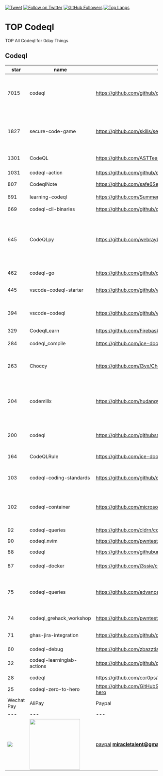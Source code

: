 [![Tweet](https://img.shields.io/twitter/url/http/Hktalent3135773.svg?style=social)](https://twitter.com/intent/follow?screen_name=Hktalent3135773) [![Follow on Twitter](https://img.shields.io/twitter/follow/Hktalent3135773.svg?style=social&label=Follow)](https://twitter.com/intent/follow?screen_name=Hktalent3135773) [![GitHub Followers](https://img.shields.io/github/followers/hktalent.svg?style=social&label=Follow)](https://github.com/hktalent/)
[![Top Langs](https://profile-counter.glitch.me/hktalent/count.svg)](https://51pwn.com)
<!-- header -->
# TOP Codeql
TOP All Codeql for 0day  Things
## Codeql
|star|name|url|des|
|---|---|---|---|
|7015|codeql|https://github.com/github/codeql|CodeQL: the libraries and queries that power security researchers around the world, as well as code scanning in GitHub Advanced Security|
|1827|secure-code-game|https://github.com/skills/secure-code-game|A GitHub Security Lab initiative, providing an in-repo learning experience, where learners secure intentionally vulnerable code.|
|1301|CodeQL|https://github.com/ASTTeam/CodeQL|《深入理解CodeQL》Finding vulnerabilities with CodeQL.|
|1031|codeql-action|https://github.com/github/codeql-action|Actions for running CodeQL analysis|
|807|CodeqlNote|https://github.com/safe6Sec/CodeqlNote|Codeql学习笔记|
|691|learning-codeql|https://github.com/SummerSec/learning-codeql|CodeQL Java 全网最全的中文学习资料|
|669|codeql-cli-binaries|https://github.com/github/codeql-cli-binaries|Binaries for the CodeQL CLI|
|645|CodeQLpy|https://github.com/webraybtl/CodeQLpy|CodeQLpy是一款基于CodeQL实现的半自动化代码审计工具，目前仅支持java语言。实现从源码反编译，数据库生成，脆弱性发现的全过程，可以辅助代码审计人员快速定位源码可能存在的漏洞。|
|462|codeql-go|https://github.com/github/codeql-go|The CodeQL extractor and libraries for Go.|
|445|vscode-codeql-starter|https://github.com/github/vscode-codeql-starter|Starter workspace to use with the CodeQL extension for Visual Studio Code.|
|394|vscode-codeql|https://github.com/github/vscode-codeql|An extension for Visual Studio Code that adds rich language support for CodeQL|
|329|CodeqlLearn|https://github.com/Firebasky/CodeqlLearn|记录学习codeql的过程|
|284|codeql_compile|https://github.com/ice-doom/codeql_compile|自动反编译闭源应用，创建codeql数据库|
|263|Choccy|https://github.com/l3yx/Choccy|GitHub项目监控 && CodeQL自动扫描   (GitHub project monitoring && CodeQL automatic analysis)|
|204|codemillx|https://github.com/hudangwei/codemillx|codemillx is a tool for CodeQL, extract the comments in the code and generate codeql module. 强化Go开源项目安全检测(内含开源项目漏洞挖掘方法)|
|200|codeql|https://github.com/githubsatelliteworkshops/codeql|GitHub Satellite 2020 workshops on finding security vulnerabilities with CodeQL for Java/JavaScript.|
|164|CodeQLRule|https://github.com/ice-doom/CodeQLRule|个人使用CodeQL编写的一些规则|
|103|codeql-coding-standards|https://github.com/github/codeql-coding-standards|This repository contains CodeQL queries and libraries which support various Coding Standards.|
|102|codeql-container|https://github.com/microsoft/codeql-container|Prepackaged and precompiled github codeql container for rapid analysis, deployment and development.|
|92|codeql-queries|https://github.com/cldrn/codeql-queries|My CodeQL queries collection|
|90|codeql.nvim|https://github.com/pwntester/codeql.nvim|CodeQL plugin for Neovim|
|88|codeql|https://github.com/githubuniverseworkshops/codeql|CodeQL workshops for GitHub Universe|
|87|codeql-docker|https://github.com/j3ssie/codeql-docker|Ready to use docker image for CodeQL|
|75|codeql-queries|https://github.com/advanced-security/codeql-queries|[Deprecated] GitHub's Field Team's CodeQL Custom Queries, Suites, and Configurations. See GitHubSecurityLab/CodeQL-Community-Packs instead|
|74|codeql_grehack_workshop|https://github.com/pwntester/codeql_grehack_workshop|GreHack 2021 CodeQL for Java workshop|
|71|ghas-jira-integration|https://github.com/github/ghas-jira-integration|Synchronize GitHub Code Scanning alerts to Jira issues|
|60|codeql-debug|https://github.com/zbazztian/codeql-debug||
|32|codeql-learninglab-actions|https://github.com/github/codeql-learninglab-actions|Actions and Images for use in Learning Lab courses for CodeQL|
|28|codeql|https://github.com/cor0ps/codeql|收集规则|
|25|codeql-zero-to-hero|https://github.com/GitHubSecurityLab/codeql-zero-to-hero|CodeQL zero to hero blog post series challenges|# Donation
| Wechat Pay | AliPay | Paypal | BTC Pay |BCH Pay |
| --- | --- | --- | --- | --- |
|<img src=https://raw.githubusercontent.com/hktalent/myhktools/main/md/wc.png>|<img width=166 src=https://raw.githubusercontent.com/hktalent/myhktools/main/md/zfb.png>|[paypal](https://www.paypal.me/pwned2019) **miracletalent@gmail.com**|<img width=166 src=https://raw.githubusercontent.com/hktalent/myhktools/main/md/BTC.png>|<img width=166 src=https://raw.githubusercontent.com/hktalent/myhktools/main/md/BCH.jpg>|

